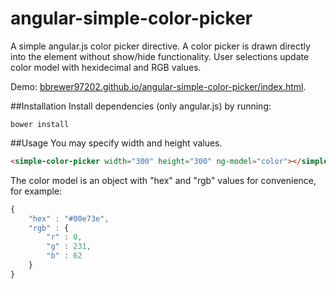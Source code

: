 angular-simple-color-picker
===========================
A simple angular.js color picker directive.  A color picker is drawn directly into the element without show/hide functionality.  User selections update color model with hexidecimal and RGB values.

Demo: [bbrewer97202.github.io/angular-simple-color-picker/index.html](bbrewer97202.github.io/angular-simple-color-picker/index.html).

##Installation
Install dependencies (only angular.js) by running:
```shell
bower install
```

##Usage
You may specify width and height values.
```html
<simple-color-picker width="300" height="300" ng-model="color"></simple-color-picker>
```

The color model is an object with "hex" and "rgb" values for convenience, for example:
```javascript
{
    "hex" : "#00e73e",
    "rgb" : {
        "r" : 0,
        "g" : 231,
        "b" : 62
    }
}
```
